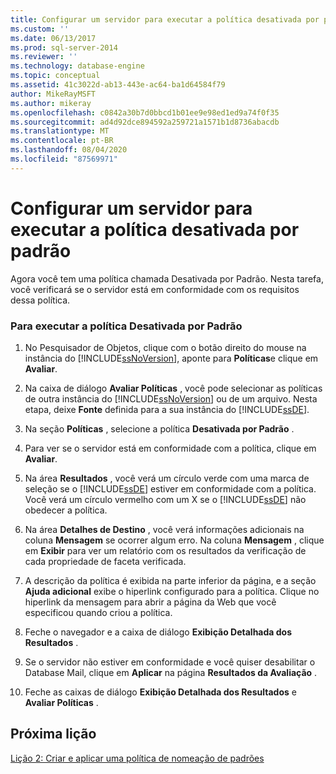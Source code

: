 ```yaml
---
title: Configurar um servidor para executar a política desativada por padrão | Microsoft Docs
ms.custom: ''
ms.date: 06/13/2017
ms.prod: sql-server-2014
ms.reviewer: ''
ms.technology: database-engine
ms.topic: conceptual
ms.assetid: 41c3022d-ab13-443e-ac64-ba1d64584f79
author: MikeRayMSFT
ms.author: mikeray
ms.openlocfilehash: c0842a30b7d0bbcd1b01ee9e98ed1ed9a74f0f35
ms.sourcegitcommit: ad4d92dce894592a259721a1571b1d8736abacdb
ms.translationtype: MT
ms.contentlocale: pt-BR
ms.lasthandoff: 08/04/2020
ms.locfileid: "87569971"
---
```

# <a name="configure-a-server-to-run-the-off-by-default-policy"></a>Configurar um servidor para executar a política desativada por padrão
  Agora você tem uma política chamada Desativada por Padrão. Nesta tarefa, você verificará se o servidor está em conformidade com os requisitos dessa política.  
  
### <a name="to-run-the-off-by-default-policy"></a>Para executar a política Desativada por Padrão  
  
1.  No Pesquisador de Objetos, clique com o botão direito do mouse na instância do [!INCLUDE[ssNoVersion](../../includes/ssnoversion-md.md)], aponte para **Políticas**e clique em **Avaliar**.  
  
2.  Na caixa de diálogo **Avaliar Políticas** , você pode selecionar as políticas de outra instância do [!INCLUDE[ssNoVersion](../../includes/ssnoversion-md.md)] ou de um arquivo. Nesta etapa, deixe **Fonte** definida para a sua instância do [!INCLUDE[ssDE](../../includes/ssde-md.md)].  
  
3.  Na seção **Políticas** , selecione a política **Desativada por Padrão** .  
  
4.  Para ver se o servidor está em conformidade com a política, clique em **Avaliar**.  
  
5.  Na área **Resultados** , você verá um círculo verde com uma marca de seleção se o [!INCLUDE[ssDE](../../includes/ssde-md.md)] estiver em conformidade com a política. Você verá um círculo vermelho com um X se o [!INCLUDE[ssDE](../../includes/ssde-md.md)] não obedecer a política.  
  
6.  Na área **Detalhes de Destino** , você verá informações adicionais na coluna **Mensagem** se ocorrer algum erro. Na coluna **Mensagem** , clique em **Exibir** para ver um relatório com os resultados da verificação de cada propriedade de faceta verificada.  
  
7.  A descrição da política é exibida na parte inferior da página, e a seção **Ajuda adicional** exibe o hiperlink configurado para a política. Clique no hiperlink da mensagem para abrir a página da Web que você especificou quando criou a política.  
  
8.  Feche o navegador e a caixa de diálogo **Exibição Detalhada dos Resultados** .  
  
9. Se o servidor não estiver em conformidade e você quiser desabilitar o Database Mail, clique em **Aplicar** na página **Resultados da Avaliação** .  
  
10. Feche as caixas de diálogo **Exibição Detalhada dos Resultados** e **Avaliar Políticas** .  
  
## <a name="next-lesson"></a>Próxima lição  
 [Lição 2: Criar e aplicar uma política de nomeação de padrões](lesson-2-create-and-apply-a-naming-standards-policy.md)  
  
  
